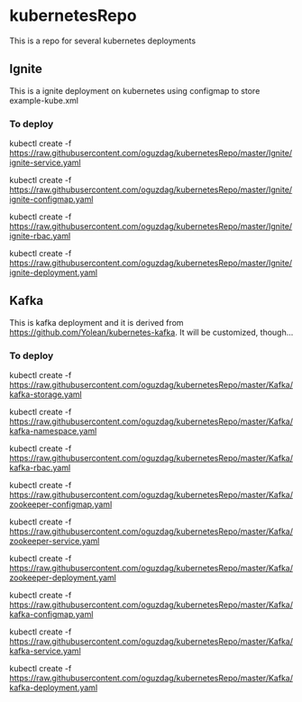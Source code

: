 # kubernetesRepo

This is a repo for several kubernetes deployments

## Ignite

This is a ignite deployment on kubernetes using configmap to store example-kube.xml

### To deploy

kubectl create -f https://raw.githubusercontent.com/oguzdag/kubernetesRepo/master/Ignite/ignite-service.yaml

kubectl create -f https://raw.githubusercontent.com/oguzdag/kubernetesRepo/master/Ignite/ignite-configmap.yaml

kubectl create -f https://raw.githubusercontent.com/oguzdag/kubernetesRepo/master/Ignite/ignite-rbac.yaml

kubectl create -f https://raw.githubusercontent.com/oguzdag/kubernetesRepo/master/Ignite/ignite-deployment.yaml

## Kafka

This is kafka deployment and it is derived from https://github.com/Yolean/kubernetes-kafka. It will be customized, though...

### To deploy

kubectl create -f https://raw.githubusercontent.com/oguzdag/kubernetesRepo/master/Kafka/kafka-storage.yaml

kubectl create -f https://raw.githubusercontent.com/oguzdag/kubernetesRepo/master/Kafka/kafka-namespace.yaml

kubectl create -f https://raw.githubusercontent.com/oguzdag/kubernetesRepo/master/Kafka/kafka-rbac.yaml

kubectl create -f https://raw.githubusercontent.com/oguzdag/kubernetesRepo/master/Kafka/zookeeper-configmap.yaml

kubectl create -f https://raw.githubusercontent.com/oguzdag/kubernetesRepo/master/Kafka/zookeeper-service.yaml

kubectl create -f https://raw.githubusercontent.com/oguzdag/kubernetesRepo/master/Kafka/zookeeper-deployment.yaml

kubectl create -f https://raw.githubusercontent.com/oguzdag/kubernetesRepo/master/Kafka/kafka-configmap.yaml

kubectl create -f https://raw.githubusercontent.com/oguzdag/kubernetesRepo/master/Kafka/kafka-service.yaml

kubectl create -f https://raw.githubusercontent.com/oguzdag/kubernetesRepo/master/Kafka/kafka-deployment.yaml

